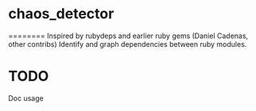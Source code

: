 # chaos_detector
========
Inspired by rubydeps and earlier ruby gems (Daniel Cadenas, other contribs)
Identify and graph dependencies between ruby modules.

# TODO
Doc usage
